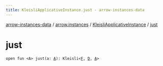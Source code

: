 ```yaml
---
title: KleisliApplicativeInstance.just - arrow-instances-data
---
```


[arrow-instances-data](../../index.html) / [arrow.instances](../index.html) / [KleisliApplicativeInstance](index.html) / [just](./just.html)

# just

`open fun <A> just(a: `[`A`](just.html#A)`): Kleisli<`[`F`](index.html#F)`, `[`D`](index.html#D)`, `[`A`](just.html#A)`>`